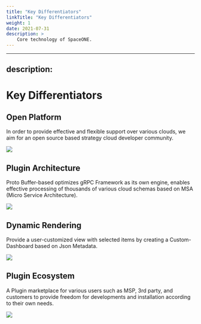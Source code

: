 ```yaml
---
title: "Key Differentiators"
linkTitle: "Key Differentiators"
weight: 1
date: 2021-07-31
description: >
    Core technology of SpaceONE.
---
```


---
description: 
---

# Key Differentiators

## Open Platform

In order to provide effective and flexible support over various clouds, we aim for an open source based strategy cloud developer community.

![](/docs/using_spaceone_console/admin_guide/about_spaceone/img/2020-07-31-3.18.54.png)



## Plugin Architecture

Proto Buffer-based optimizes gRPC Framework as its own engine, enables effective processing of thousands of various cloud schemas based on MSA \(Micro Service Architecture\).

![](/docs/using_spaceone_console/admin_guide/about_spaceone/img/2020-07-31-3.23.50.png)

## Dynamic Rendering

Provide a user-customized view with selected items by creating a Custom-Dashboard based on Json Metadata.

![](/docs/using_spaceone_console/admin_guide/about_spaceone/img/2020-07-31-3.25.39.png)

## Plugin Ecosystem

A Plugin marketplace for various users such as MSP, 3rd party, and customers to provide freedom for developments and installation according to their own needs.

![](/docs/using_spaceone_console/admin_guide/about_spaceone/img/2020-07-31-3.29.34.png)

